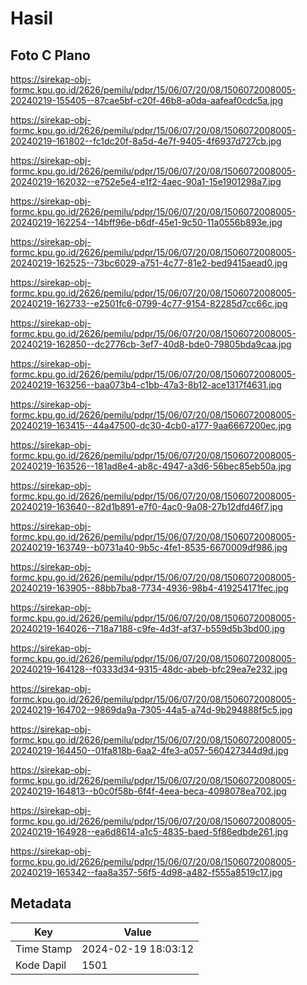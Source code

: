 # Hasil

## Foto C Plano

https://sirekap-obj-formc.kpu.go.id/2626/pemilu/pdpr/15/06/07/20/08/1506072008005-20240219-155405--87cae5bf-c20f-46b8-a0da-aafeaf0cdc5a.jpg

https://sirekap-obj-formc.kpu.go.id/2626/pemilu/pdpr/15/06/07/20/08/1506072008005-20240219-161802--fc1dc20f-8a5d-4e7f-9405-4f6937d727cb.jpg

https://sirekap-obj-formc.kpu.go.id/2626/pemilu/pdpr/15/06/07/20/08/1506072008005-20240219-162032--e752e5e4-e1f2-4aec-90a1-15e1901298a7.jpg

https://sirekap-obj-formc.kpu.go.id/2626/pemilu/pdpr/15/06/07/20/08/1506072008005-20240219-162254--14bff96e-b6df-45e1-9c50-11a0556b893e.jpg

https://sirekap-obj-formc.kpu.go.id/2626/pemilu/pdpr/15/06/07/20/08/1506072008005-20240219-162525--73bc6029-a751-4c77-81e2-bed9415aead0.jpg

https://sirekap-obj-formc.kpu.go.id/2626/pemilu/pdpr/15/06/07/20/08/1506072008005-20240219-162733--e2501fc6-0799-4c77-9154-82285d7cc66c.jpg

https://sirekap-obj-formc.kpu.go.id/2626/pemilu/pdpr/15/06/07/20/08/1506072008005-20240219-162850--dc2776cb-3ef7-40d8-bde0-79805bda9caa.jpg

https://sirekap-obj-formc.kpu.go.id/2626/pemilu/pdpr/15/06/07/20/08/1506072008005-20240219-163256--baa073b4-c1bb-47a3-8b12-ace1317f4631.jpg

https://sirekap-obj-formc.kpu.go.id/2626/pemilu/pdpr/15/06/07/20/08/1506072008005-20240219-163415--44a47500-dc30-4cb0-a177-9aa6667200ec.jpg

https://sirekap-obj-formc.kpu.go.id/2626/pemilu/pdpr/15/06/07/20/08/1506072008005-20240219-163526--181ad8e4-ab8c-4947-a3d6-56bec85eb50a.jpg

https://sirekap-obj-formc.kpu.go.id/2626/pemilu/pdpr/15/06/07/20/08/1506072008005-20240219-163640--82d1b891-e7f0-4ac0-9a08-27b12dfd46f7.jpg

https://sirekap-obj-formc.kpu.go.id/2626/pemilu/pdpr/15/06/07/20/08/1506072008005-20240219-163749--b0731a40-9b5c-4fe1-8535-6670009df986.jpg

https://sirekap-obj-formc.kpu.go.id/2626/pemilu/pdpr/15/06/07/20/08/1506072008005-20240219-163905--88bb7ba8-7734-4936-98b4-419254171fec.jpg

https://sirekap-obj-formc.kpu.go.id/2626/pemilu/pdpr/15/06/07/20/08/1506072008005-20240219-164026--718a7188-c9fe-4d3f-af37-b559d5b3bd00.jpg

https://sirekap-obj-formc.kpu.go.id/2626/pemilu/pdpr/15/06/07/20/08/1506072008005-20240219-164128--f0333d34-9315-48dc-abeb-bfc29ea7e232.jpg

https://sirekap-obj-formc.kpu.go.id/2626/pemilu/pdpr/15/06/07/20/08/1506072008005-20240219-164702--9869da9a-7305-44a5-a74d-9b294888f5c5.jpg

https://sirekap-obj-formc.kpu.go.id/2626/pemilu/pdpr/15/06/07/20/08/1506072008005-20240219-164450--01fa818b-6aa2-4fe3-a057-560427344d9d.jpg

https://sirekap-obj-formc.kpu.go.id/2626/pemilu/pdpr/15/06/07/20/08/1506072008005-20240219-164813--b0c0f58b-6f4f-4eea-beca-4098078ea702.jpg

https://sirekap-obj-formc.kpu.go.id/2626/pemilu/pdpr/15/06/07/20/08/1506072008005-20240219-164928--ea6d8614-a1c5-4835-baed-5f86edbde261.jpg

https://sirekap-obj-formc.kpu.go.id/2626/pemilu/pdpr/15/06/07/20/08/1506072008005-20240219-165342--faa8a357-56f5-4d98-a482-f555a8519c17.jpg


## Metadata

| Key        | Value               |
| ---------- | ------------------- |
| Time Stamp | 2024-02-19 18:03:12 |
| Kode Dapil | 1501                |



